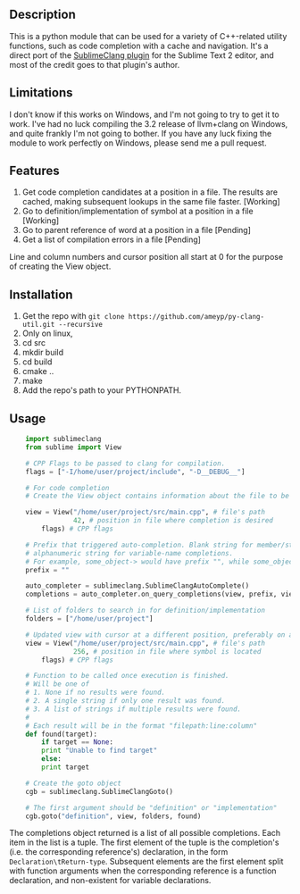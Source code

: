 ## Description

This is a python module that can be used for a variety of C++-related utility functions, such as code completion with a cache and navigation.
It's a direct port of the [SublimeClang plugin](https://github.com/quarnster/SublimeClang) for the Sublime Text 2 editor, and most of the credit goes to that plugin's author.

## Limitations

I don't know if this works on Windows, and I'm not going to try to get it to work. I've had no luck compiling the 3.2 release of llvm+clang on Windows, and quite frankly I'm not going to bother. If you have any luck fixing the module to work perfectly on Windows, please send me a pull request.

## Features

1. Get code completion candidates at a position in a file.
The results are cached, making subsequent lookups in the same file faster. [Working]
2. Go to definition/implementation of symbol at a position in a file [Working]
3. Go to parent reference of word at a position in a file [Pending]
4. Get a list of compilation errors in a file [Pending]

Line and column numbers and cursor position all start at 0 for the purpose of creating the View object.

## Installation

1. Get the repo with `git clone https://github.com/ameyp/py-clang-util.git --recursive`
2. Only on linux,
  1. cd src
  2. mkdir build
  3. cd build
  4. cmake ..
  5. make
3. Add the repo's path to your PYTHONPATH.

## Usage
```python
    import sublimeclang
    from sublime import View

    # CPP Flags to be passed to clang for compilation.
    flags = ["-I/home/user/project/include", "-D__DEBUG__"]

    # For code completion
    # Create the View object contains information about the file to be parsed.

    view = View("/home/user/project/src/main.cpp", # file's path
    	        42, # position in file where completion is desired
		flags) # CPP flags

    # Prefix that triggered auto-completion. Blank string for member/static completions,
    # alphanumeric string for variable-name completions.
    # For example, some_object-> would have prefix "", while some_object->s would have prefix "s"
    prefix = ""

    auto_completer = sublimeclang.SublimeClangAutoComplete()
    completions = auto_completer.on_query_completions(view, prefix, view.position)

    # List of folders to search in for definition/implementation
    folders = ["/home/user/project"]

    # Updated view with cursor at a different position, preferably on a symbol
    view = View("/home/user/project/src/main.cpp", # file's path
    	        256, # position in file where symbol is located
		flags) # CPP flags

    # Function to be called once execution is finished.
    # Will be one of
    # 1. None if no results were found.
    # 2. A single string if only one result was found.
    # 3. A list of strings if multiple results were found.
    #
    # Each result will be in the format "filepath:line:column"
    def found(target):
        if target == None:
	    print "Unable to find target"
        else:
	    print target

    # Create the goto object
    cgb = sublimeclang.SublimeClangGoto()

    # The first argument should be "definition" or "implementation"
    cgb.goto("definition", view, folders, found)

```
The completions object returned is a list of all possible completions. Each item in the list is a tuple.
The first element of the tuple is the completion's (i.e. the corresponding reference's) declaration, in the form `Declaration\tReturn-type`.
Subsequent elements are the first element split with function arguments when the corresponding reference is a function declaration, and non-existent for variable declarations.